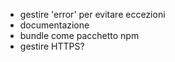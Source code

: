 * gestire 'error' per evitare eccezioni
* documentazione
* bundle come pacchetto npm
* gestire HTTPS?


